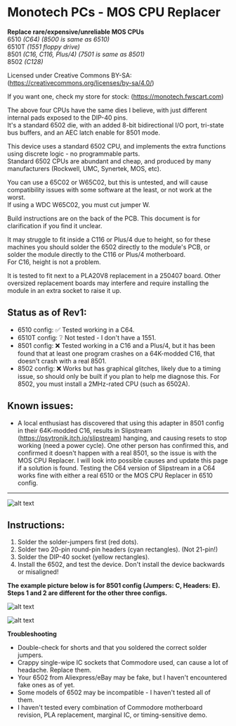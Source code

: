 # Monotech PCs - MOS CPU Replacer  
**Replace rare/expensive/unreliable MOS CPUs**  
6510 *(C64) (8500 is same as 6510)*  
6510T *(1551 floppy drive)*  
8501 *(C16, C116, Plus/4) (7501 is same as 8501)*  
8502 *(C128)*

Licensed under Creative Commons BY-SA: (https://creativecommons.org/licenses/by-sa/4.0/)

If you want one, check my store for stock: (https://monotech.fwscart.com)

The above four CPUs have the same dies I believe, with just different internal pads exposed to the DIP-40 pins.  
It's a standard 6502 die, with an added 8-bit bidirectional I/O port, tri-state bus buffers, and an AEC latch enable for 8501 mode.

This device uses a standard 6502 CPU, and implements the extra functions using discrete logic - no programmable parts.  
Standard 6502 CPUs are abundant and cheap, and produced by many manufacturers (Rockwell, UMC, Synertek, MOS, etc).

You can use a 65C02 or W65C02, but this is untested, and will cause compatibility issues with some software at the least, or not work at the worst.  
If using a WDC W65C02, you must cut jumper W.

Build instructions are on the back of the PCB. This document is for clarification if you find it unclear.

It may struggle to fit inside a C116 or Plus/4 due to height, so for these machines you should solder the 6502 directly to the module's PCB, or solder the module directly to the C116 or Plus/4 motherboard.  
For C16, height is not a problem.

It is tested to fit next to a PLA20V8 replacement in a 250407 board. Other oversized replacement boards may interfere and require installing the module in an extra socket to raise it up.

Status as of Rev1:
-

- 6510 config: :white_check_mark: Tested working in a C64.
- 6510T config: :grey_question: Not tested - I don't have a 1551.
- 8501 config: :x: Tested working in a C16 and a Plus/4, but it has been found that at least one program crashes on a 64K-modded C16, that doesn't crash with a real 8501.
- 8502 config: :x: Works but has graphical glitches, likely due to a timing issue, so should only be built if you plan to help me diagnose this. For 8502, you must install a 2MHz-rated CPU (such as 6502A).

Known issues:
-

- A local enthusiast has discovered that using this adapter in 8501 config in their 64K-modded C16, results in Slipstream (https://psytronik.itch.io/slipstream) hanging, and causing resets to stop working (need a power cycle). One other person has confirmed this, and confirmed it doesn't happen with a real 8501, so the issue is with the MOS CPU Replacer. I will look into possible causes and update this page if a solution is found. Testing the C64 version of Slipstream in a C64 works fine with either a real 6510 or the MOS CPU Replacer in 6510 config.


---
![alt text](https://github.com/monotech/MOS_CPU_Replacer/raw/main/Built%206510.jpg "Built in 6510 config")

Instructions:
-

1. Solder the solder-jumpers first (red dots).
1. Solder two 20-pin round-pin headers (cyan rectangles). (Not 21-pin!)
1. Solder the DIP-40 socket (yellow rectangles).
1. Install the 6502, and test the device.
    Don't install the device backwards or misaligned!

**The example picture below is for 8501 config (Jumpers: C, Headers: E). Steps 1 and 2 are different for the other three configs.**

![alt text](https://github.com/monotech/MOS_CPU_Replacer/raw/main/8501%20diagram.png "Diagram for 8501 config")

![alt text](https://github.com/monotech/MOS_CPU_Replacer/raw/main/Built%206510%20side.jpg "Built in 6510 config, side view")


**Troubleshooting**

- Double-check for shorts and that you soldered the correct solder jumpers.
- Crappy single-wipe IC sockets that Commodore used, can cause a lot of headache. Replace them.
- Your 6502 from Aliexpress/eBay may be fake, but I haven't encountered fake ones as of yet.
- Some models of 6502 may be incompatible - I haven't tested all of them.
- I haven't tested every combination of Commodore motherboard revision, PLA replacement, marginal IC, or timing-sensitive demo.

